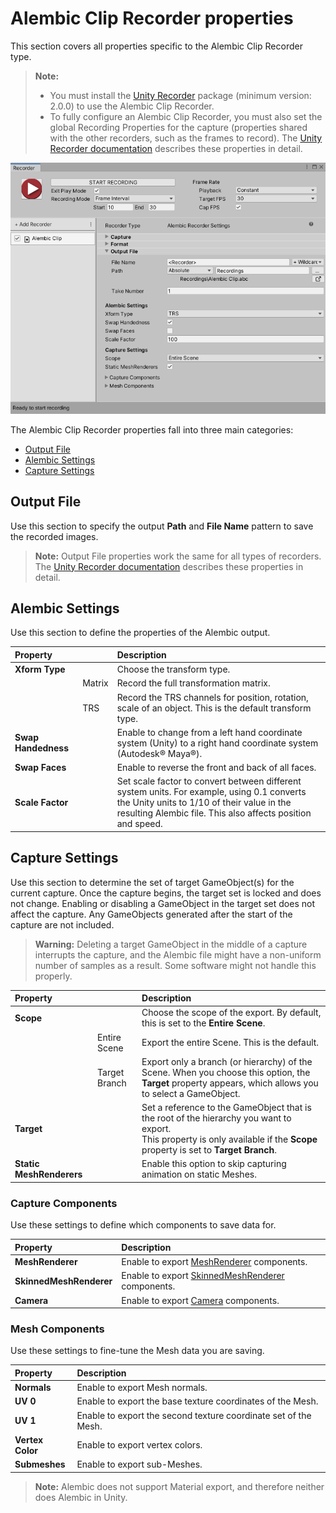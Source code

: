 # Alembic Clip Recorder properties

This section covers all properties specific to the Alembic Clip Recorder type.

> **Note:**
> * You must install the [Unity Recorder](https://docs.unity3d.com/Packages/com.unity.recorder@latest/index.html) package (minimum version: 2.0.0) to use the Alembic Clip Recorder.
> * To fully configure an Alembic Clip Recorder, you must also set the global Recording Properties for the capture (properties shared with the other recorders, such as the frames to record). The [Unity Recorder documentation](https://docs.unity3d.com/Packages/com.unity.recorder@latest/index.html) describes these properties in detail.

![](images/alembic-recorder-window.png)

The Alembic Clip Recorder properties fall into three main categories:
* [Output File](#output-file)
* [Alembic Settings](#alembic-settings)
* [Capture Settings](#capture-settings)


## Output File

Use this section to specify the output **Path** and **File Name** pattern to save the recorded images.

> **Note:** Output File properties work the same for all types of recorders. The [Unity Recorder documentation](https://docs.unity3d.com/Packages/com.unity.recorder@latest/index.html) describes these properties in detail.


## Alembic Settings

Use this section to define the properties of the Alembic output.

| Property || Description |
| :--- | :--- | :--- |
| __Xform Type__ || Choose the transform type. |
|| Matrix | Record the full transformation matrix. |
|| TRS | Record the TRS channels for position, rotation, scale of an object. This is the default transform type. |
| __Swap Handedness__ || Enable to change from a left hand coordinate system (Unity) to a right hand coordinate system (Autodesk® Maya®). |
| __Swap Faces__ || Enable to reverse the front and back of all faces. |
| __Scale Factor__ || Set scale factor to convert between different system units. For example, using 0.1 converts the Unity units to 1/10 of their value in the resulting Alembic file. This also affects position and speed. |


## Capture Settings

Use this section to determine the set of target GameObject(s) for the current capture. Once the capture begins, the target set is locked and does not change. Enabling or disabling a GameObject in the target set does not affect the capture. Any GameObjects generated after the start of the capture are not included.

> **Warning:** Deleting a target GameObject in the middle of a capture interrupts the capture, and the Alembic file might have a non-uniform number of samples as a result. Some software might not handle this properly.

| Property || Description |
| :--- | :--- | :--- |
| __Scope__ || Choose the scope of the export. By default, this is set to the **Entire Scene**. |
|| Entire Scene  | Export the entire Scene. This is the default. |
|| Target Branch | Export only a branch (or hierarchy) of the Scene. When you choose this option, the **Target** property appears, which allows you to select a GameObject. |
| __Target__ || Set a reference to the GameObject that is the root of the hierarchy you want to export.<br/>This property is only available if the **Scope** property is set to __Target Branch__. |
| __Static MeshRenderers__ || Enable this option to skip capturing animation on static Meshes. |


### Capture Components

Use these settings to define which components to save data for.

| Property | Description |
| :--- | :--- |
| __MeshRenderer__ | Enable to export [MeshRenderer](https://docs.unity3d.com/Manual/class-MeshRenderer.html) components. |
| __SkinnedMeshRenderer__ | Enable to export [SkinnedMeshRenderer](https://docs.unity3d.com/Manual/class-SkinnedMeshRenderer.html) components. |
| __Camera__ | Enable to export [Camera](https://docs.unity3d.com/Manual/class-Camera.html) components. |


### Mesh Components

Use these settings to fine-tune the Mesh data you are saving.

| Property | Description |
| :--- | :--- |
| __Normals__      | Enable to export Mesh normals.  |
| __UV 0__         | Enable to export the base texture coordinates of the Mesh.|
| __UV 1__         | Enable to export the second texture coordinate set of the Mesh.|
| __Vertex Color__ | Enable to export vertex colors. |
| __Submeshes__    | Enable to export sub-Meshes.    |

> **Note:** Alembic does not support Material export, and therefore neither does Alembic in Unity.
